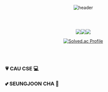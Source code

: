<div align = "center">

![header](https://capsule-render.vercel.app/api?type=Waving&color=D8BFD8&text=:❤️🧡💛💚💙💜🖤🤎🤍&fontColor=D8BFD8)

<br/>

<br/>

<img src="https://img.shields.io/badge/Python-3776AB?style=for-the-badge&logo=Python&logoColor=white"/><img src="https://img.shields.io/badge/Anaconda-44A833?style=for-the-badge&logo=Anaconda&logoColor=white"/><img src="https://img.shields.io/badge/Jupyter-F37626?style=for-the-badge&logo=Jupyter&logoColor=white"/>

[![Solved.ac Profile](http://mazassumnida.wtf/api/v2/generate_badge?boj=ksoyu01)](https://solved.ac/ksoyu01/)

</div>

<br/>

#

### 💗 CAU CSE 💻
### 💕 SEUNGJOON CHA 🐶
